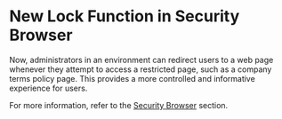 # New Lock Function in Security Browser

Now, administrators in an environment can redirect users to a web page whenever they attempt to access a restricted page, such as a company terms policy page. This provides a more controlled and informative experience for users.

For more information, refer to the [Security Browser](../../portal/configuracoes/editar-politica/aplicativos/bloqueio-de-sites-security-browser.md) section.

